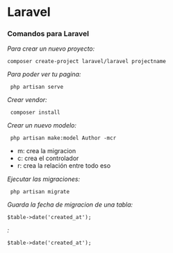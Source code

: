 # Laravel

### Comandos para Laravel

_Para crear un nuevo proyecto:_
```
composer create-project laravel/laravel projectname
```

_Para poder ver tu pagina:_
```
 php artisan serve
```

_Crear vendor:_
```
 composer install
```

_Crear un nuevo modelo:_
```
 php artisan make:model Author -mcr
```
- m: crea la migracion
- c: crea el controlador
- r: crea la relación entre todo eso

_Ejecutar las migraciones:_
```
 php artisan migrate
```

_Guarda la fecha de migracion de una tabla:_
```
$table->date('created_at');
```

_:_
```
$table->date('created_at');
```
